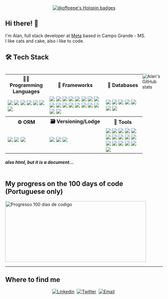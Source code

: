 
<div align="center">

<a href="https://holopin.io/@offpepe">
  <img src="https://holopin.me/offpepe" alt="@offpepe's Holopin badges">
</a>

</div>

## Hi there! 👋

I'm Alan, full stack developer at [Meta](https://www.meta.com.br/) based in Campo Grande - MS.\
I like cats and cake, also i like to code.

	
<h2  style="font-weight: bold">🛠️ Tech Stack</h2>

  
	
<div  style="display: flex; justify-content: space-between">

  

<div>

  
<table>
	<tr>
		<th> 👨‍💻 Programming Languages </th>
		<th> 🚀 Frameworks </th>
		<th> 🎲 Databases </th>
	</tr>
	<td> 
			<img src="https://img.shields.io/badge/CSS3-1572B6?style=for-the-badge&logo=css3&logoColor=white" />
			<img src="https://img.shields.io/badge/JavaScript-F7DF1E?style=for-the-badge&logo=javascript&logoColor=black" />
			<img src="https://img.shields.io/badge/TypeScript-007ACC?style=for-the-badge&logo=typescript&logoColor=white" />
			<img src="https://img.shields.io/badge/C%23-239120?style=for-the-badge&logo=c-sharp&logoColor=white" />
			<img src="https://img.shields.io/badge/PHP-777BB4?style=for-the-badge&logo=php&logoColor=white" />
			<img src="https://img.shields.io/badge/python-3670A0?style=for-the-badge&logo=python&logoColor=ffdd54" />
			<img src="https://img.shields.io/badge/c++-%2300599C.svg?style=for-the-badge&logo=c%2B%2B&logoColor=white" />
	</td>
	<td>
			<img src="https://img.shields.io/badge/React-20232A?style=for-the-badge&logo=react&logoColor=61DAFB" />
			<img src="https://img.shields.io/badge/Next-black?style=for-the-badge&logo=next.js&logoColor=white" />
			<img src="https://img.shields.io/badge/Node.js-339933?style=for-the-badge&logo=nodedotjs&logoColor=white" />
			<img src="https://img.shields.io/badge/.NET-512BD4?style=for-the-badge&logo=dotnet&logoColor=white" />
			<img src="https://img.shields.io/badge/Bootstrap-563D7C?style=for-the-badge&logo=bootstrap&logoColor=white" />
			<img src="https://img.shields.io/badge/chai-A30701?style=for-the-badge&logo=chai&logoColor=white" />
			<img src="https://img.shields.io/badge/Mocha-8D6748?style=for-the-badge&logo=Mocha&logoColor=white" />
			<img src="https://img.shields.io/badge/Redux-593D88?style=for-the-badge&logo=redux&logoColor=white" />
			<img src="https://img.shields.io/badge/Swagger-85EA2D?style=for-the-badge&logo=Swagger&logoColor=white" />
			<img src="https://img.shields.io/badge/Express.js-000000?style=for-the-badge&logo=express&logoColor=white" />
			<img src="https://img.shields.io/badge/Jest-C21325?style=for-the-badge&logo=jest&logoColor=white" />
			<img src="https://img.shields.io/badge/JWT-000000?style=for-the-badge&logo=JSON%20web%20tokens&logoColor=white" />
			<img src="https://img.shields.io/badge/Laravel-FF2D20?style=for-the-badge&logo=laravel&logoColor=white" />
			<img src="https://img.shields.io/badge/django-%23092E20.svg?style=for-the-badge&logo=django&logoColor=white)" />
			<img src="https://img.shields.io/badge/blazor-%235C2D91.svg?style=for-the-badge&logo=blazor&logoColor=white" />
			<img src="https://img.shields.io/badge/-Arduino-00979D?style=for-the-badge&logo=Arduino&logoColor=white" />
			<img src="https://img.shields.io/badge/Rabbitmq-FF6600?style=for-the-badge&logo=rabbitmq&logoColor=white" />
			<img src="https://img.shields.io/badge/Socket.io-black?style=for-the-badge&logo=socket.io&badgeColor=010101" />
	</td>
	<td>
			<img src="https://img.shields.io/badge/MySQL-00000F?style=for-the-badge&logo=mysql&logoColor=white" />
			<img src="https://img.shields.io/badge/sqlite-%2307405e.svg?style=for-the-badge&logo=sqlite&logoColor=white" />
			<img src="https://img.shields.io/badge/MongoDB-4EA94B?style=for-the-badge&logo=mongodb&logoColor=white" />
			<img src="https://img.shields.io/badge/PostgreSQL-316192?style=for-the-badge&logo=postgresql&logoColor=white" />	
			<img src="https://img.shields.io/badge/redis-%23DD0031.svg?style=for-the-badge&logo=redis&logoColor=white" />
			<img src="https://img.shields.io/badge/Firebase-039BE5?style=for-the-badge&logo=Firebase&logoColor=white" />
			<img src="https://img.shields.io/badge/cassandra-%231287B1.svg?style=for-the-badge&logo=apache-cassandra&logoColor=white" />			
	</td>
	<tr>
			<th> ⚙️ ORM </th>
			<th> 🗃️ Versioning/Lodge </th>
			<th> 🧰 Tools </th>
	<tr/>
	<td>
			<img src="https://img.shields.io/badge/Prisma-3982CE?style=for-the-badge&logo=Prisma&logoColor=white" />
			<img src="https://img.shields.io/badge/Sequelize-52B0E7?style=for-the-badge&logo=Sequelize&logoColor=white" />
			<img src="https://img.shields.io/badge/-Entity_Framework_Core-fff?style=flat&logo=Microsoft&logoColor=0078D7" />
	</td>
	<td>
			<img src="https://img.shields.io/badge/Git-F05032?style=for-the-badge&logo=git&logoColor=white" />
			<img src="https://img.shields.io/badge/GitHub-100000?style=for-the-badge&logo=github&logoColor=white" />
			<img src="https://img.shields.io/badge/GitLab-330F63?style=for-the-badge&logo=gitlab&logoColor=white" />
	</td>
	<td>
			<img src="https://img.shields.io/badge/Visual_Studio_Code-0078D4?style=for-the-badge&logo=visual%20studio%20code&logoColor=white" />
			<img src="https://img.shields.io/badge/Rider-000000?style=for-the-badge&logo=Rider&logoColor=white" />
			<img src="http://img.shields.io/badge/-PHPStorm-181717?style=for-the-badge&logo=phpstorm&logoColor=whi" />
			<img src="https://img.shields.io/badge/WebStorm-000000?style=for-the-badge&logo=WebStorm&logoColor=white" />
			<img src="https://img.shields.io/badge/VIM-%2311AB00.svg?style=for-the-badge&logo=vim&logoColor=white" />
			<img src="https://img.shields.io/badge/Docker-2CA5E0?style=for-the-badge&logo=docker&logoColor=white" />
			<img src="https://img.shields.io/badge/Amazon_AWS-FF9900?style=for-the-badge&logo=amazonaws&logoColor=white" />
			<img src="https://img.shields.io/badge/Heroku-430098?style=for-the-badge&logo=heroku&logoColor=white" />
			<img src="https://img.shields.io/badge/Netlify-00C7B7?style=for-the-badge&logo=netlify&logoColor=white" />
			<img src="https://img.shields.io/badge/Figma-F24E1E?style=for-the-badge&logo=figma&logoColor=white" />
			<img src="https://img.shields.io/badge/GitKraken-179287?style=for-the-badge&logo=GitKraken&logoColor=white" />
			<img src="https://img.shields.io/badge/Insomnia-5849be?style=for-the-badge&logo=Insomnia&logoColor=white" />
			<img src="https://img.shields.io/badge/NuGet-004880?style=for-the-badge&logo=nuget&logoColor=white" />
			<img src="https://img.shields.io/badge/npm-CB3837?style=for-the-badge&logo=npm&logoColor=white" />
			<img src="https://img.shields.io/badge/Postman-FF6C37?style=for-the-badge&logo=postman&logoColor=white" />
			<img src="https://img.shields.io/badge/jira-%230A0FFF.svg?style=for-the-badge&logo=jira&logoColor=white" />
	</td>
</table>
	
#### _also html, but it is a document..._

	

  

</div>

  

![Alan's GitHub stats](https://github-readme-stats.vercel.app/api?username=offpepe&count_private=true&show_icons=true&theme=tokyonight)

  

</div>

## My progress on the 100 days of code (Portuguese only)

<a href="https://100-dias-de-codigo-github-readme.vercel.app/?username=Offplayer_G">
  <img src="https://100-dias-de-codigo-github-readme.vercel.app/?username=Offplayer_G" width="450" height="195" alt="Progresso 100 dias de codigo">
</a>

<div>


---
<h2  style="font-weight: bold">Where to find me</h2>


<div align="center">

[![Linkedin](https://img.shields.io/badge/LinkedIn-0077B5?style=for-the-badge&logo=linkedin&logoColor=white)](https://www.linkedin.com/in/alanalbuquerq/)&nbsp;
[![Twitter](https://img.shields.io/badge/Twitter-1DA1F2?style=for-the-badge&logo=twitter&logoColor=white)](https://twitter.com/Offplayer_G)&nbsp;
[![Email](https://img.shields.io/badge/Gmail-D14836?style=for-the-badge&logo=gmail&logoColor=white)](mailto:alan.alb.flopes@gmail.com)&nbsp;

</div>
